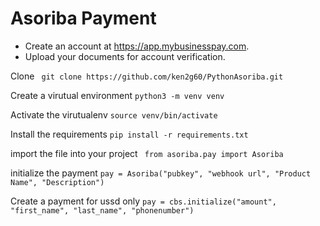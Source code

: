 # Asoriba Payment
- Create an account at https://app.mybusinesspay.com.
- Upload your documents for account verification.

Clone 
` git clone https://github.com/ken2g60/PythonAsoriba.git`

Create a virutual environment
`python3 -m venv venv`

Activate the virutualenv
`source venv/bin/activate`

Install the requirements
`pip install -r requirements.txt`

import the file into your project
` from asoriba.pay import Asoriba`

initialize the payment
` pay = Asoriba("pubkey", "webhook url", "Product Name", "Description") `

Create a payment for ussd only
` pay = cbs.initialize("amount", "first_name", "last_name", "phonenumber") `
